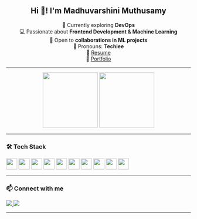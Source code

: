 <h2 align="center">Hi 👋! I'm Madhuvarshini Muthusamy</h2>

<p align="center">
  🌱 Currently exploring <b>DevOps</b> <br>
  💻 Passionate about <b>Frontend Development & Machine Learning</b> <br>
  🤝 Open to <b>collaborations in ML projects</b> <br>
  🎯 Pronouns: <b>Techiee</b> <br>
  🔗 <a href="https://drive.google.com/file/d/1LhAXBC8vYuo2lnXbAQNmgqVlCn9w4jx7/view?usp=drive_link">Resume</a><br>
  🔗 <a href="https://madhuvarshini-muthusamy.lovable.app/">Portfolio</a> <br>
</p>

---

<div align="center">
  <img src="https://github-readme-stats.vercel.app/api?username=MadhuvarshiniMuthusamy&show_icons=true&theme=dracula&hide_border=false" height="150" />
  <img src="https://github-readme-stats.vercel.app/api/top-langs?username=MadhuvarshiniMuthusamy&layout=compact&theme=dracula&hide_border=false&langs_count=8" height="150" />
</div>

---

### 🛠️ Tech Stack

<div align="left">
  <img src="https://cdn.jsdelivr.net/gh/devicons/devicon/icons/react/react-original.svg" height="30" />
  <img src="https://cdn.jsdelivr.net/gh/devicons/devicon/icons/javascript/javascript-original.svg" height="30" />
  <img src="https://cdn.jsdelivr.net/gh/devicons/devicon/icons/nodejs/nodejs-original.svg" height="30" />
  <img src="https://cdn.jsdelivr.net/gh/devicons/devicon/icons/python/python-original.svg" height="30" />
  <img src="https://cdn.jsdelivr.net/gh/devicons/devicon/icons/html5/html5-original.svg" height="30" />
  <img src="https://cdn.jsdelivr.net/gh/devicons/devicon/icons/css3/css3-original.svg" height="30" />
  <img src="https://cdn.jsdelivr.net/gh/devicons/devicon/icons/git/git-original.svg" height="30" />
  <img src="https://cdn.jsdelivr.net/gh/devicons/devicon/icons/docker/docker-original.svg" height="30" />
  <img src="https://img.shields.io/badge/Machine Learning-%23F7931E?style=flat-square&logo=python&logoColor=white" height="30" />
  <img src="https://img.shields.io/badge/DevOps-%2300ADD8?style=flat-square&logo=azuredevops&logoColor=white" height="30" />
</div>

---

### 📫 Connect with me

<div align="left">
  <a href="https://www.linkedin.com/in/madhuvarshini-muthusamy/" target="_blank">
    <img src="https://img.shields.io/badge/LinkedIn-0077B5?style=for-the-badge&logo=linkedin&logoColor=white" />
  </a>
  <a href="mailto:madhumuthusamy06@gmail.com" target="_blank">
    <img src="https://img.shields.io/badge/Gmail-D14836?style=for-the-badge&logo=gmail&logoColor=white" />
  </a>
</div>

---

<br clear="both">
